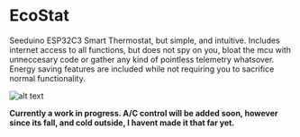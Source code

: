 # EcoStat
Seeduino ESP32C3 Smart Thermostat, but simple, and intuitive. Includes internet access to all functions, but does not spy on you, bloat the mcu with unneccesary code or gather any kind of pointless telemetry whatsover.
Energy saving features are included while not requiring you to sacrifice normal functionality.

![alt text](http://url/to/img.png)

**Currently a work in progress. A/C control will be added soon, however since its fall, and cold outside, I havent made it that far yet.**
